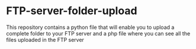 # FTP-server-folder-upload
This repository contains a python file  that will enable you to upload a complete folder to your FTP server and a php file where you can see all the files uploaded in the FTP server

